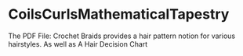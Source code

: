 # CoilsCurlsMathematicalTapestry

The PDF File: Crochet Braids provides a hair pattern notion for various hairstyles. As well as A Hair Decision Chart
